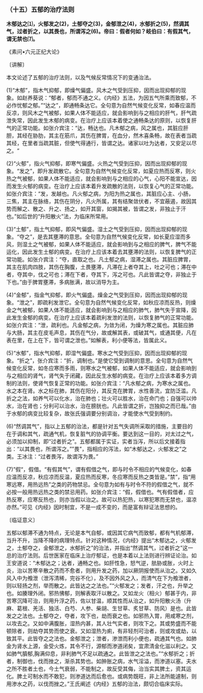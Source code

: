 ### （十五）五郁的治疗法则

**木郁达之⑴，火郁发之(2)，土郁夺之(3)，金郁泄之(4)，水郁折之(5)，然调其气，过者折之，以其畏也，所谓泻之(6)。帝曰：假者何如？岐伯曰：有假其气，谓无禁也⑺。**

​《素问•六元正纪大论》

〔讲解〕

本文论述了五郁的治疗法则，以及气候反常情况下的变通治法。

(1)“木郁”，指木气抑郁，即燥气偏盛。风木之气受到压抑，因而出现抑郁的现象。如赵养葵说：“郁者，郁而不通之义。《内经》五法，为因五气所乘而致郁，不必作忧郁之郁。”“达之”，即通畅条达它。全句意为自然气候变化反常，如春应温而反凉，则风木之气被郁，如果人体不能适应，就会影响到与之相应的肝气，肝气疏泄失常，因此发生木郁的病变。在治疗上应该本着使之通畅条达的原则，以恢复肝气的正常功能。如张介宾注：“达，畅达也。凡木郁之病，风之属也，其脏应肝胆，其经在胁肋，其主在筋爪，其伤在脾胃，在血分，然木喜条畅，故在表者当疏其经，在里者当疏其脏，但使气得通行，皆谓之达。诸家以吐为达者，又安足以尽之。“

(2)“火郁”，指火气抑郁，即寒气偏盛。火热之气受到压抑，因而出现抑郁的现象。“发之”，即升发疏散它。全句意为自然气候变化反常，如夏应热而反寒，则火热之气被郁，如果人体不能适应，就会影响到与之相应的心气，心阳不能宣达，因而发生火郁的病变。在治疗上应该本着升发疏散的法则，以恢复心气的正常功能。如张介宾注：“发，发越也。凡火郁之病，为阳为热之属也，其脏应心主、小肠，三焦，其主在脉络，其伤在阴分，凡火所属，其有结聚敛伏者，不宜蔽遏，故因其势而解之、散之、升之、扬之，如开其窗，如揭其被，皆谓之发，非独止于汗也。”如后世的“升阳散火”法，为临床所常用。

(3)“土郁”，指土气抑郁，即风气偏盛。湿土之气受到压抑，因而出现抑郁的现象。“夺之”，是去其壅滞的意思。全句意为自然气候变化反常，如长夏应湿而多风，则湿土之气被郁，如果人体不能适应，就会影响到与之相应的脾气，脾气不能运化，因此发生土郁的病变。在治疗上应该本着去其壅滞的法则，以恢复脾气的正常功能。如张介宾注：“夺，直取之也。凡土郁之病，湿滞之属也。其脏应脾胃，其主在肌肉四肢，其伤在胸腹，土畏壅滞，凡滞在上者夺其上，吐之可也；滞在中者，夺其中，伐之可也；滞在下者，夺其下，泻之可也。凡此皆谓之夺，非独止于下也。”由于脾胃壅滞，多病胀满，故以消导为主。

(4)“金郁”，指金气抑郁，即火气偏盛。燥金之气受到压抑，因而出现抑郁的现象。“泄之”，即疏利发泄它。全句意为自然气候变化反常，如秋应凉而反热，则燥金之气被郁，如果人体不能适应，就会影响到与之相应的肺气，肺气失于宣降，因此发生金郁的病变。在治疗上应该本着疏利发泄的法则，以恢复肺气的正常功能。如张介宾注：“泄，疏利也。凡金郁之病，为敛为闭，为燥为寒之属也。其脏应肺与大肠，其主在皮毛声息，其伤在气分，故或解其表，或破其气，或通其便，凡在表在里，在上在下，皆可谓之泄也。”如解表，利小便等法，皆属此义。

(5)“水郁”，指水气抑郁，即湿气偏盛。寒水之气受到压抑，因而出现抑郁的现象。“折之”，张介宾注：“折，调制也。”是使它受到调制的意思。全句意为自然气候变化反常，如冬应寒而多雨，则寒水之气被郁，如果人体不能适应，就会影响到与之相应的肾气，肾气失于闭藏，因此反生水郁的病变。在治疗上应该本着多方调制的法则，使肾气恢复正常的功能。如张介宾注：“凡水郁之病，为寒水之属也。水之本在肾。水之标在肺，其伤在阳分，其反克在脾胃，水性善流，宜防泛滥。凡折之之法，如养气可以化水，治在肺也；壮火可以胜水，治在命门也；自强可以帅水，治在肾也；分利可以治水，治在膀胱也。凡此皆谓之折，岂独抑之而已哉。”由于水郁的病变比较复杂，故张氏强调要分别调治，才能使水气受到制约。

(6)“然调其气”，指以上五郁的治法，都是针对五气失调所采取的措施，主要目的在于调和其气，疏通气机，恢复脏气的协调平衡。要达到这一目的，对太过之气，必须加以抑制，即“过者折之”。五郁都属于实证，实者当泻，所以后文接着指出：“以其畏也，所谓泻之。””畏”，指相应的泻法，如“木郁达之，火郁发之”之类。王冰注：“过者畏泻，故谓泻为畏。”

(7)”假“，假借。“有假其气”，谓有假借之气，即与时令不相应的气候变化，如春应温而反凉，秋应凉而反温，夏应热而反寒，冬应寒而反热之类皆是。”禁”，指“用寒远寒，用热远热”之类的药物禁忌。全句意为如有与时令不符的假借之气，就不必按一般用热远热之类的禁忌用药。如张介宾注：“假，假借也。气有假借者，应热反寒，应寒反热也，则亦当假以治之。故可以热犯热，以寒犯寒而无禁也，温凉亦然。”可见《内经》因时制宜，不是一成不变的，而是富有辩证法思想的。

〔临证意义〕

五郁以郁滞不通为特点，无论是本气自郁，或因其它病气而致郁，都有气机郁滞，当升不升，当降不降的病理特点。针对这种情况，《内经》提出“木郁达之，火郁发之，土郁夺之，金郁泄之，水郁折之”的治法，并指出“然调其气，过者折之”这一总的治疗法则。后世医家在临床上治疗郁证，也是本着以上法则进行辨证论治。如王安道说：“木郁达之；达者，通畅之也。如肝性急，怒气逆，胠胁或胀，火时上炎，治以苦寒辛散之药而不愈者，则用升发之药，加以厥阴报使而从治之。又如久风入中为飧泄（泄泻清稀，完谷不化），及不因外风之入，而清气在下为飧泄者，则以轻扬之剂，举而散之。此皆达之之法也。”“火郁发之；发者，汗之也，升举之也。如腠理外闭。邪热怫郁，则解表取汗以散之。又如龙火（相火）郁甚于内，非苦寒沉降可治，则用升浮之药，佐以甘温，顺其性而从治之，如升阳散火汤（升麻、葛根、羌活、独活、白芍、人参、柴胡、生甘草、炙甘草、防风）是也。此皆发之之法也。土郁夺之，夺者，攻下也，劫而衰之也。如邪热入胃，用咸寒之剂，以攻去之。又如中满腹胀，湿热内甚，其人壮气实者，则攻下之。其或势盛而不能顿除者，则劫夺其势而使之衰。又如湿热为痢，有非轻剂可治者，则或攻或劫，以致其平。此皆夺之之法也。金郁泄之；泄者，渗泄而利小便也，疏通其气也。如肺金为肾水上源，金受火炼，其令不行，源郁而渗道闭矣，宜肃清金化滋以利之。又如肺气膹郁,胸满仰息，非利肺气不足以疏通之。此皆泄之之法也。”“水郁折之；折者，制御也，伐而挫之，渐杀其势也。如肿胀之病，水气淫溢，而渗道以塞。夫水之所不胜者土也，今土气衰弱，不能制之，故反受其侮，治当实其脾土，资其运化。脾土可制水而不敢犯，则渗道达而后愈也。或病势既旺，非上法所能遽制，则用渗水之药，以伐而挫之。”王氏阐述《内经》五郁的治法，颇切合临床实际。

